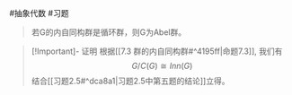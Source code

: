 #抽象代数 #习题 
> 若G的内自同构群是循环群，则G为Abel群。

>[!Important]-  证明
>根据[[7.3 群的内自同构群#^4195ff|命题7.3]], 我们有$$G/C(G)\cong Inn(G)$$
>结合[[习题2.5#^dca8a1|习题2.5中第五题的结论]]立得。